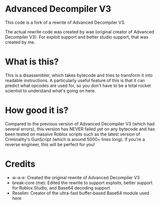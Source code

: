# Advanced Decompiler V3
This code is a fork of a rewrite of Advanced Decompiler V3.

The actual rewrite code was created by wae (original creator of Advanced Decompiler V3). For exploit support and better studio support, that was created by me.

# What is this?
This is a disassembler, which takes bytecode and tries to transform it into readable instructions. A particularly useful feature of this is that it can predict what opcodes are used for, so you don't have to be a total rocket scientist to understand what's going on here.

# How good it is?
Compared to the previous version of Advanced Decompiler V3 (which had several errors), this version has NEVER failed yet on any bytecode and has been tested on massive Roblox scripts such as the latest version of Criminality's GunScript (which is around 5000+ lines long). If you're a reverse engineer, this will be perfect for you!

# Credits
- w-a-e: Created the original rewrite of Advanced Decompiler V3
- break-core (me): Edited the rewrite to support exploits, better support for Roblox Studio, and Base64 decoding support
- Reselim: Creator of the ultra-fast buffer-based Base64 module used here